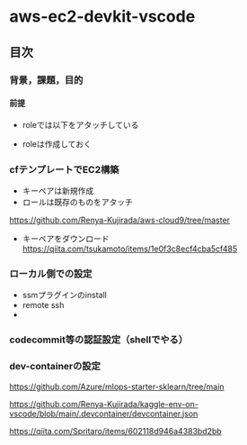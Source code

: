 # aws-ec2-devkit-vscode

## 目次

### 背景，課題，目的

#### 前提
- roleでは以下をアタッチしている

- roleは作成しておく

### cfテンプレートでEC2構築
- キーペアは新規作成
- ロールは既存のものをアタッチ

https://github.com/Renya-Kujirada/aws-cloud9/tree/master

- キーペアをダウンロード
https://qiita.com/tsukamoto/items/1e0f3c8ecf4cba5cf485

### ローカル側での設定

- ssmプラグインのinstall
- remote ssh
- 

### codecommit等の認証設定（shellでやる）


### dev-containerの設定

https://github.com/Azure/mlops-starter-sklearn/tree/main

https://github.com/Renya-Kujirada/kaggle-env-on-vscode/blob/main/.devcontainer/devcontainer.json

https://qiita.com/Spritaro/items/602118d946a4383bd2bb

### 

